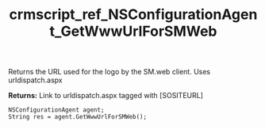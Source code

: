 ﻿---
title: crmscript_ref_NSConfigurationAgent_GetWwwUrlForSMWeb
description: String GetWwwUrlForSMWeb()
intellisense: NSConfigurationAgent.GetWwwUrlForSMWeb
keywords: NSConfigurationAgent,GetWwwUrlForSMWeb
so.topic: reference
---

Returns the URL used for the logo by the SM.web client. Uses urldispatch.aspx


**Returns:** Link to urldispatch.aspx tagged with [SOSITEURL]

```crmscript
NSConfigurationAgent agent;
String res = agent.GetWwwUrlForSMWeb();
```

